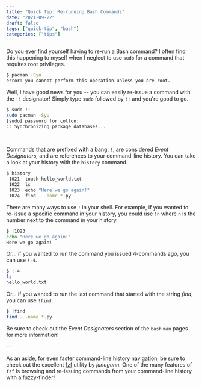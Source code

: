 ```yaml
---
title: "Quick Tip: Re-running Bash Commands"
date: "2021-09-22"
draft: false
tags: ["quick-tip", "bash"]
categories: ["tips"]
---
```


Do you ever find yourself having to re-run a Bash command? I often find this
happening to myself when I neglect to use `sudo` for a command that requires
root privileges.

```bash
$ pacman -Syu
error: you cannot perform this operation unless you are root.
```

Well, I have good news for you -- you can easily re-issue a command with the
`!!` designator! Simply type `sudo` followed by `!!` and you're good to go.

```bash
$ sudo !!
sudo pacman -Syu
[sudo] password for colton:
:: Synchronizing package databases...
```

--

Commands that are prefixed with a bang, `!`, are considered _Event
Designators,_ and are references to your command-line history. You can take a
look at your history with the `history` command.

```bash
$ history
 1021  touch hello_world.txt
 1022  ls
 1023  echo "Here we go again!"
 1024  find . -name *.py
```

There are many ways to use `!` in your shell. For example, if you wanted to
re-issue a specific command in your history, you could use `!n` where `n` is
the number next to the command in your history.

```bash
$ !1023
echo "Here we go again!"
Here we go again!
```

Or... if you wanted to run the command you issued 4-commands ago, you can use
`!-4`.

```bash
$ !-4
ls
hello_world.txt
```

Or... if you wanted to run the last command that started with the string
_find_, you can use `!find`.

```bash
$ !find
find . -name *.py
```

Be sure to check out the _Event Designators_ section of the `bash` `man` pages
for more information!

--

As an aside, for even faster command-line history navigation, be sure to check
out the excellent [fzf](https://github.com/junegunn/fzf) utility by _junegunn._
One of the many features of `fzf` is browsing and re-issuing commands from your
command-line history with a fuzzy-finder!
